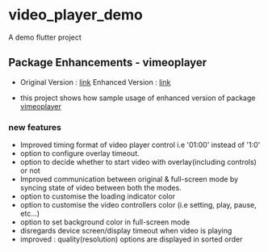 # video_player_demo

A demo flutter project

## Package Enhancements - vimeoplayer

- Original Version : [link](https://pub.dev/packages/vimeoplayer)
  Enhanced Version : [link](https://github.com/nipun-solutelabs/vimeo_player_stl)

- this project shows how sample usage of enhanced version of package [vimeoplayer](https://github.com/nipun-solutelabs/vimeo_player_stl)

### new features

- Improved timing format of video player control i.e '01:00' instead of '1:0'
- option to configure overlay timeout.
- option to decide whether to start video with overlay(including controls) or not
- Improved communication between original & full-screen mode by syncing state of video between both the modes.
- option to customise the loading indicator color
- option to customise the video controllers color (i.e setting, play, pause, etc...)
- option to set background color in full-screen mode
- disregards device screen/display timeout when video is playing
- improved : quality(resolution) options are displayed in sorted order